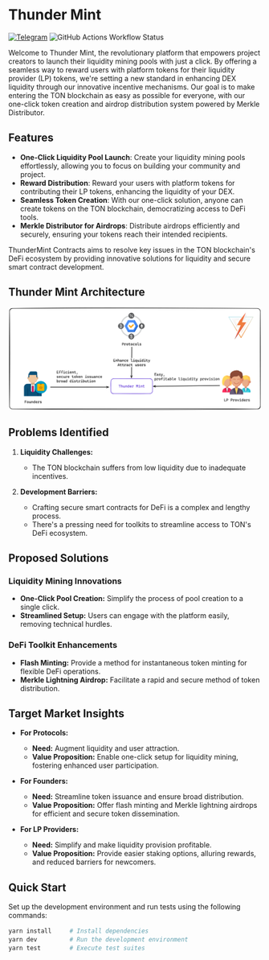 # Thunder Mint

<a href="https://t.me/Thunder_Finance" target="_blank"><img alt="Telegram" src="https://img.shields.io/badge/Telegram-2CA5E0.svg?&style=for-the-badge&logo=telegram&logoColor=white" /></a>
<img alt="GitHub Actions Workflow Status" src="https://img.shields.io/github/actions/workflow/status/Ton-Dynasty/ThunderFinance/ci.yaml?branch=main&style=for-the-badge">



Welcome to Thunder Mint, the revolutionary platform that empowers project creators to launch their liquidity mining pools with just a click. By offering a seamless way to reward users with platform tokens for their liquidity provider (LP) tokens, we're setting a new standard in enhancing DEX liquidity through our innovative incentive mechanisms. Our goal is to make entering the TON blockchain as easy as possible for everyone, with our one-click token creation and airdrop distribution system powered by Merkle Distributor.

## Features

- **One-Click Liquidity Pool Launch**: Create your liquidity mining pools effortlessly, allowing you to focus on building your community and project.
- **Reward Distribution**: Reward your users with platform tokens for contributing their LP tokens, enhancing the liquidity of your DEX.
- **Seamless Token Creation**: With our one-click solution, anyone can create tokens on the TON blockchain, democratizing access to DeFi tools.
- **Merkle Distributor for Airdrops**: Distribute airdrops efficiently and securely, ensuring your tokens reach their intended recipients.


ThunderMint Contracts aims to resolve key issues in the TON blockchain's DeFi ecosystem by providing innovative solutions for liquidity and secure smart contract development.


## Thunder Mint Architecture

![ThunderMint Architecture](Architecture.png)

## Problems Identified

1. **Liquidity Challenges:**
   - The TON blockchain suffers from low liquidity due to inadequate incentives.
   
2. **Development Barriers:**
   - Crafting secure smart contracts for DeFi is a complex and lengthy process.
   - There's a pressing need for toolkits to streamline access to TON's DeFi ecosystem.

## Proposed Solutions

### Liquidity Mining Innovations

- **One-Click Pool Creation:** Simplify the process of pool creation to a single click.
- **Streamlined Setup:** Users can engage with the platform easily, removing technical hurdles.

### DeFi Toolkit Enhancements

- **Flash Minting:** Provide a method for instantaneous token minting for flexible DeFi operations.
- **Merkle Lightning Airdrop:** Facilitate a rapid and secure method of token distribution.

## Target Market Insights

- **For Protocols:**
  - **Need:** Augment liquidity and user attraction.
  - **Value Proposition:** Enable one-click setup for liquidity mining, fostering enhanced user participation.

- **For Founders:**
  - **Need:** Streamline token issuance and ensure broad distribution.
  - **Value Proposition:** Offer flash minting and Merkle lightning airdrops for efficient and secure token dissemination.

- **For LP Providers:**
  - **Need:** Simplify and make liquidity provision profitable.
  - **Value Proposition:** Provide easier staking options, alluring rewards, and reduced barriers for newcomers.

<!-- ## Deployment Guide

### For MerkleDistributor

1. `deployAirdropFactory`
2. `deployMerkleDistributor`
3. `claimMerkleDistributor`

### For Liquidity Mining

1. `deployKitchen`
2. `buildMasterChef`
3. `addPool`
4. `transferToMasterChef`
5. `userDeposit`
6. `userWithdraw`
7. `userHarvest`
8. `updatePool`
9. `getMasterMetaData` -->

## Quick Start

Set up the development environment and run tests using the following commands:

```bash
yarn install     # Install dependencies
yarn dev         # Run the development environment
yarn test        # Execute test suites
